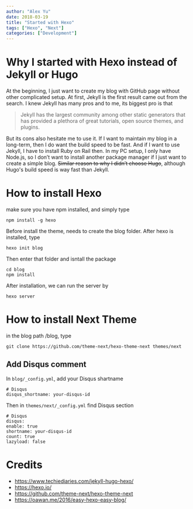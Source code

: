 ```yaml
---
author: "Alex Yu"
date: 2018-03-19
title: "Started with Hexo"
tags: ["Hexo", "Next"]
categories: ["Development"]
---
```


# Why I started with Hexo instead of Jekyll or Hugo

At the beginning, I just want to create my blog with GitHub page without other complicated setup. At first, Jekyll is the first result came out from the search. I knew Jekyll has many pros and to me, its biggest pro is that

> Jekyll has the largest community among other static generators that has provided a plethora of great tutorials, open source themes, and plugins.

But its cons also hesitate me to use it. If I want to maintain my blog in a long-term, then I do want the build speed to be fast. And if I want to use Jekyll, I have to install Ruby on Rail then. In my PC setup, I only have <span class="NodeJS">Node.js</span>, so I don’t want to install another package manager if I just want to create a simple blog. ~~Similar reason to why I didn’t choose Hugo~~, although Hugo's build speed is way fast than Jekyll.

# How to install Hexo

make sure you have npm installed, and simply type

    npm install -g hexo

Before install the theme, needs to create the blog folder. After hexo is installed, type

    hexo init blog
Then enter that folder and isntall the package

    cd blog
    npm install
After installation, we can run the server by

    hexo server

# How to install Next Theme

in the blog path /blog, type

    git clone https://github.com/theme-next/hexo-theme-next themes/next


## Add Disqus comment

In `blog/_config.yml`, add your Disqus shartname

    # Disqus
    disqus_shortname: your-disqus-id

Then in `themes/next/_config.yml` find Disqus section

    # Disqus
    disqus:
    enable: true
    shortname: your-disqus-id
    count: true
    lazyload: false

# Credits
* https://www.techiediaries.com/jekyll-hugo-hexo/
* https://hexo.io/
* https://github.com/theme-next/hexo-theme-next
* https://oawan.me/2016/easy-hexo-easy-blog/